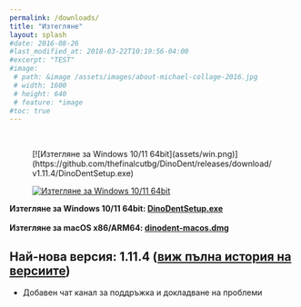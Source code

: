 ```yaml
---
permalink: /downloads/
title: "Изтегляне"
layout: splash
#date: 2016-08-26
#last_modified_at: 2018-03-22T10:19:56-04:00
#excerpt: "TEST"
#image:
 # path: &image /assets/images/about-michael-collage-2016.jpg
 # width: 1600
 # height: 640
 # feature: *image
#toc: true
---
```

<br>
<figure class="half">
[![Изтегляне за Windows 10/11 64bit](assets/win.png)](https://github.com/thefinalcutbg/DinoDent/releases/download/v1.11.4/DinoDentSetup.exe)

[![Изтегляне за Windows 10/11 64bit](assets/mac.png)](https://github.com/thefinalcutbg/DinoDent/releases/download/v1.11.4/dinodent-macos.dmg)
</figure>


<b>Изтегляне за Windows 10/11 64bit: [DinoDentSetup.exe](https://github.com/thefinalcutbg/DinoDent/releases/download/v1.11.4/DinoDentSetup.exe)</b>
<br><br>
<b>Изтегляне за macOS x86/ARM64: [dinodent-macos.dmg](https://github.com/thefinalcutbg/DinoDent/releases/download/v1.11.4/dinodent-macos.dmg)</b>

## Най-нова версия: 1.11.4 ([виж пълна история на версиите](/changelog/))
- Добавен чат канал за поддръжка и докладване на проблеми

